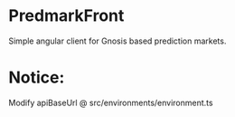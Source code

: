 # PredmarkFront

Simple angular client for Gnosis based prediction markets.

# Notice:
Modify apiBaseUrl @ src/environments/environment.ts
